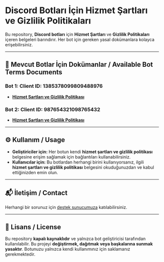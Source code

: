 # Discord Botları İçin Hizmet Şartları ve Gizlilik Politikaları

Bu repository, **Discord botları** için **Hizmet Şartları** ve **Gizlilik Politikaları** içeren belgeleri barındırır. Her bot için gereken yasal dokümanlara kolayca erişebilirsiniz.  

---

## 📑 Mevcut Botlar İçin Dokümanlar / Available Bot Terms Documents

### Bot 1: **Client ID: 1385378099809488976**
- [**Hizmet Şartları ve Gizlilik Politikası**](./legal/1385378099809488976.md)  

### Bot 2: **Client ID: 987654321098765432**
- [**Hizmet Şartları ve Gizlilik Politikası**](./legal/1349489021986017453.md)  

---

## ⚙️ Kullanım / Usage

- **Geliştiriciler için:** Her botun kendi **hizmet şartları ve gizlilik politikası** belgesine erişim sağlamak için bağlantıları kullanabilirsiniz.
- **Kullanıcılar için:** Bu botlardan herhangi birini kullanıyorsanız, ilgili **hizmet şartları ve gizlilik politikası** belgesini okuduğunuzdan ve kabul ettiğinizden emin olun.

---

## 📬 İletişim / Contact

Herhangi bir sorunuz için [destek sunucumuza](https://discord.gg/54XrPyCuFx) katılabilirsiniz.

---

## 📝 Lisans / License

Bu repository **kapalı kaynaklıdır** ve yalnızca bot geliştiricisi tarafından kullanılabilir. Bu projeyi **değiştirmek, dağıtmak veya başkalarına sunmak yasaktır**. Botunuzu yalnızca kendi kullanımınız için saklamanız gerekmektedir.

